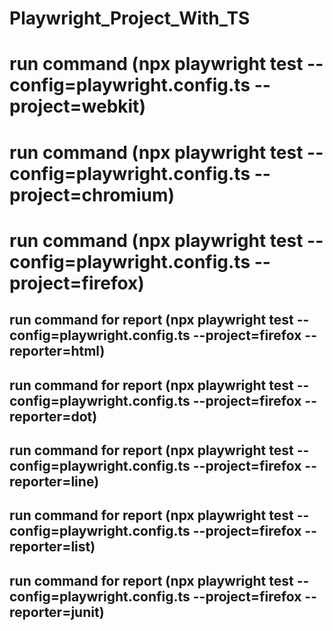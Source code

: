 # Playwright_Project_With_TS
# run command (npx playwright test --config=playwright.config.ts --project=webkit)
# run command (npx playwright test --config=playwright.config.ts --project=chromium)
# run command (npx playwright test --config=playwright.config.ts --project=firefox)

## run command  for report (npx playwright test --config=playwright.config.ts --project=firefox --reporter=html)
## run command  for report (npx playwright test --config=playwright.config.ts --project=firefox --reporter=dot)
## run command  for report (npx playwright test --config=playwright.config.ts --project=firefox --reporter=line)
## run command  for report (npx playwright test --config=playwright.config.ts --project=firefox --reporter=list)
## run command  for report (npx playwright test --config=playwright.config.ts --project=firefox --reporter=junit)